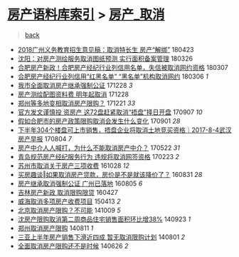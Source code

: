 [房产语料库索引](../../README.md)  > [房产_取消](房产_取消.md)
====
> [back](../README.md)

- [2018广州义务教育招生意见稿：取消特长生 房产“解绑”](http://jkwz.applinzi.com/ittc/7095216284545582091.html#2018%E5%B9%BF%E5%B7%9E%E4%B9%89%E5%8A%A1%E6%95%99%E8%82%B2%E6%8B%9B%E7%94%9F%E6%84%8F%E8%A7%81%E7%A8%BF%EF%BC%9A%E5%8F%96%E6%B6%88%E7%89%B9%E9%95%BF%E7%94%9F+%E6%88%BF%E4%BA%A7%E2%80%9C%E8%A7%A3%E7%BB%91%E2%80%9D) 180423  
- [沈阳：对房产测绘服务取消图纸预测 实行面积备案管理](http://jkwz.applinzi.com/ittc/7084728792650351633.html#%E6%B2%88%E9%98%B3%EF%BC%9A%E5%AF%B9%E6%88%BF%E4%BA%A7%E6%B5%8B%E7%BB%98%E6%9C%8D%E5%8A%A1%E5%8F%96%E6%B6%88%E5%9B%BE%E7%BA%B8%E9%A2%84%E6%B5%8B+%E5%AE%9E%E8%A1%8C%E9%9D%A2%E7%A7%AF%E5%A4%87%E6%A1%88%E7%AE%A1%E7%90%86) 180326  
- [合肥房产新政！合肥房产经纪行业列信用名单，失信被取消网约资格](http://jkwz.applinzi.com/ittc/7077660510290183185.html#%E5%90%88%E8%82%A5%E6%88%BF%E4%BA%A7%E6%96%B0%E6%94%BF%EF%BC%81%E5%90%88%E8%82%A5%E6%88%BF%E4%BA%A7%E7%BB%8F%E7%BA%AA%E8%A1%8C%E4%B8%9A%E5%88%97%E4%BF%A1%E7%94%A8%E5%90%8D%E5%8D%95%EF%BC%8C%E5%A4%B1%E4%BF%A1%E8%A2%AB%E5%8F%96%E6%B6%88%E7%BD%91%E7%BA%A6%E8%B5%84%E6%A0%BC) 180307  
- [合肥房产经纪行业列信用“红黑名单” “黑名单”机构取消网约](http://jkwz.applinzi.com/ittc/7077297021742744582.html#%E5%90%88%E8%82%A5%E6%88%BF%E4%BA%A7%E7%BB%8F%E7%BA%AA%E8%A1%8C%E4%B8%9A%E5%88%97%E4%BF%A1%E7%94%A8%E2%80%9C%E7%BA%A2%E9%BB%91%E5%90%8D%E5%8D%95%E2%80%9D+%E2%80%9C%E9%BB%91%E5%90%8D%E5%8D%95%E2%80%9D%E6%9C%BA%E6%9E%84%E5%8F%96%E6%B6%88%E7%BD%91%E7%BA%A6) 180306 *1* 
- [我市全面取消房产继承强制公证](http://jkwz.applinzi.com/ittc/7052215844451386384.html#%E6%88%91%E5%B8%82%E5%85%A8%E9%9D%A2%E5%8F%96%E6%B6%88%E6%88%BF%E4%BA%A7%E7%BB%A7%E6%89%BF%E5%BC%BA%E5%88%B6%E5%85%AC%E8%AF%81) 171228 *3* 
- [房产测绘配图资料费 明年起取消](http://jkwz.applinzi.com/ittc/7052159350309651473.html#%E6%88%BF%E4%BA%A7%E6%B5%8B%E7%BB%98%E9%85%8D%E5%9B%BE%E8%B5%84%E6%96%99%E8%B4%B9+%E6%98%8E%E5%B9%B4%E8%B5%B7%E5%8F%96%E6%B6%88) 171228  
- [郑州等多地变相取消房产限购？](http://jkwz.applinzi.com/ittc/7049519328548881425.html#%E9%83%91%E5%B7%9E%E7%AD%89%E5%A4%9A%E5%9C%B0%E5%8F%98%E7%9B%B8%E5%8F%96%E6%B6%88%E6%88%BF%E4%BA%A7%E9%99%90%E8%B4%AD%EF%BC%9F) 171221 *33* 
- [官方发文谨慎投 资房产 这72盘赶紧取消“捂盘”择日开盘](http://jkwz.applinzi.com/ittc/7010455568471557137.html#%E5%AE%98%E6%96%B9%E5%8F%91%E6%96%87%E8%B0%A8%E6%85%8E%E6%8A%95+%E8%B5%84%E6%88%BF%E4%BA%A7+%E8%BF%9972%E7%9B%98%E8%B5%B6%E7%B4%A7%E5%8F%96%E6%B6%88%E2%80%9C%E6%8D%82%E7%9B%98%E2%80%9D%E6%8B%A9%E6%97%A5%E5%BC%80%E7%9B%98) 170907 *10* 
- [假如合肥市的房产政策限购取消会发生什么变化](http://jkwz.applinzi.com/ittc/7008353677843366929.html#%E5%81%87%E5%A6%82%E5%90%88%E8%82%A5%E5%B8%82%E7%9A%84%E6%88%BF%E4%BA%A7%E6%94%BF%E7%AD%96%E9%99%90%E8%B4%AD%E5%8F%96%E6%B6%88%E4%BC%9A%E5%8F%91%E7%94%9F%E4%BB%80%E4%B9%88%E5%8F%98%E5%8C%96) 170901 *28* 
- [下半年304个楼盘可上市销售，捂盘企业将取消土地竞买资格｜2017-8-4武汉房产早报](http://jkwz.applinzi.com/ittc/6997862951426720784.html#%E4%B8%8B%E5%8D%8A%E5%B9%B4304%E4%B8%AA%E6%A5%BC%E7%9B%98%E5%8F%AF%E4%B8%8A%E5%B8%82%E9%94%80%E5%94%AE%EF%BC%8C%E6%8D%82%E7%9B%98%E4%BC%81%E4%B8%9A%E5%B0%86%E5%8F%96%E6%B6%88%E5%9C%9F%E5%9C%B0%E7%AB%9E%E4%B9%B0%E8%B5%84%E6%A0%BC%EF%BD%9C2017-8-4%E6%AD%A6%E6%B1%89%E6%88%BF%E4%BA%A7%E6%97%A9%E6%8A%A5) 170804 *7* 
- [房产中介人人喊打，为什么不能取消房产中介？](http://jkwz.applinzi.com/ittc/6970180674425193477.html#%E6%88%BF%E4%BA%A7%E4%B8%AD%E4%BB%8B%E4%BA%BA%E4%BA%BA%E5%96%8A%E6%89%93%EF%BC%8C%E4%B8%BA%E4%BB%80%E4%B9%88%E4%B8%8D%E8%83%BD%E5%8F%96%E6%B6%88%E6%88%BF%E4%BA%A7%E4%B8%AD%E4%BB%8B%EF%BC%9F) 170522 *31* 
- [青岛规范房产经纪服务行为 违规将取消网签资格](http://jkwz.applinzi.com/ittc/6937738899374998533.html#%E9%9D%92%E5%B2%9B%E8%A7%84%E8%8C%83%E6%88%BF%E4%BA%A7%E7%BB%8F%E7%BA%AA%E6%9C%8D%E5%8A%A1%E8%A1%8C%E4%B8%BA+%E8%BF%9D%E8%A7%84%E5%B0%86%E5%8F%96%E6%B6%88%E7%BD%91%E7%AD%BE%E8%B5%84%E6%A0%BC) 170223 *2* 
- [苏州市取消关于房产三项收费](http://jkwz.applinzi.com/ittc/6894056863611487237.html#%E8%8B%8F%E5%B7%9E%E5%B8%82%E5%8F%96%E6%B6%88%E5%85%B3%E4%BA%8E%E6%88%BF%E4%BA%A7%E4%B8%89%E9%A1%B9%E6%94%B6%E8%B4%B9) 161028 *12* 
- [买房趣谈‖如果取消房产贷款，房价是不是就该降价了？](http://jkwz.applinzi.com/ittc/6872178172434580484.html#%E4%B9%B0%E6%88%BF%E8%B6%A3%E8%B0%88%E2%80%96%E5%A6%82%E6%9E%9C%E5%8F%96%E6%B6%88%E6%88%BF%E4%BA%A7%E8%B4%B7%E6%AC%BE%EF%BC%8C%E6%88%BF%E4%BB%B7%E6%98%AF%E4%B8%8D%E6%98%AF%E5%B0%B1%E8%AF%A5%E9%99%8D%E4%BB%B7%E4%BA%86%EF%BC%9F) 160831 *28* 
- [房产继承取消强制公证 广州已落地](http://jkwz.applinzi.com/ittc/6862754121458910213.html#%E6%88%BF%E4%BA%A7%E7%BB%A7%E6%89%BF%E5%8F%96%E6%B6%88%E5%BC%BA%E5%88%B6%E5%85%AC%E8%AF%81+%E5%B9%BF%E5%B7%9E%E5%B7%B2%E8%90%BD%E5%9C%B0) 160805 *6* 
- [吉林房产新政 取消限购限贷](http://jkwz.applinzi.com/ittc/6825916194120795140.html#%E5%90%89%E6%9E%97%E6%88%BF%E4%BA%A7%E6%96%B0%E6%94%BF+%E5%8F%96%E6%B6%88%E9%99%90%E8%B4%AD%E9%99%90%E8%B4%B7) 160427  
- [威海取消多项房产收费项目](http://jkwz.applinzi.com/ittc/547650611404070327.html#%E5%A8%81%E6%B5%B7%E5%8F%96%E6%B6%88%E5%A4%9A%E9%A1%B9%E6%88%BF%E4%BA%A7%E6%94%B6%E8%B4%B9%E9%A1%B9%E7%9B%AE) 150413 *2* 
- [北京取消房产限购？不可能](http://jkwz.applinzi.com/ittc/547650611378658538.html#%E5%8C%97%E4%BA%AC%E5%8F%96%E6%B6%88%E6%88%BF%E4%BA%A7%E9%99%90%E8%B4%AD%EF%BC%9F%E4%B8%8D%E5%8F%AF%E8%83%BD) 141009 *5* 
- [沈房产限购取消第二周商品住宅销售面积环比增38%](http://jkwz.applinzi.com/ittc/547650611375174777.html#%E6%B2%88%E6%88%BF%E4%BA%A7%E9%99%90%E8%B4%AD%E5%8F%96%E6%B6%88%E7%AC%AC%E4%BA%8C%E5%91%A8%E5%95%86%E5%93%81%E4%BD%8F%E5%AE%85%E9%94%80%E5%94%AE%E9%9D%A2%E7%A7%AF%E7%8E%AF%E6%AF%94%E5%A2%9E38%25) 140923 *1* 
- [郑州取消房产限购](http://jkwz.applinzi.com/ittc/547650611372056064.html#%E9%83%91%E5%B7%9E%E5%8F%96%E6%B6%88%E6%88%BF%E4%BA%A7%E9%99%90%E8%B4%AD) 140811 *1* 
- [三亚上半年房产销售下滑近四成 暂无取消限购计划](http://jkwz.applinzi.com/ittc/547650611371164734.html#%E4%B8%89%E4%BA%9A%E4%B8%8A%E5%8D%8A%E5%B9%B4%E6%88%BF%E4%BA%A7%E9%94%80%E5%94%AE%E4%B8%8B%E6%BB%91%E8%BF%91%E5%9B%9B%E6%88%90+%E6%9A%82%E6%97%A0%E5%8F%96%E6%B6%88%E9%99%90%E8%B4%AD%E8%AE%A1%E5%88%92) 140801 *2* 
- [全面取消房产限购还不是时候](http://jkwz.applinzi.com/ittc/547650611368396457.html#%E5%85%A8%E9%9D%A2%E5%8F%96%E6%B6%88%E6%88%BF%E4%BA%A7%E9%99%90%E8%B4%AD%E8%BF%98%E4%B8%8D%E6%98%AF%E6%97%B6%E5%80%99) 140626 *2* 
